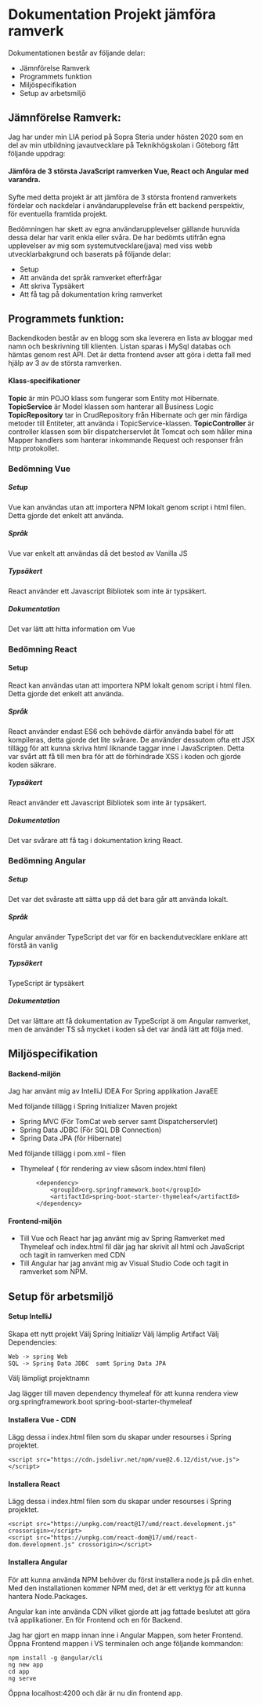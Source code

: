 # Dokumentation Projekt jämföra ramverk

Dokumentationen består av följande delar: 
* Jämnförelse Ramverk
* Programmets funktion
* Miljöspecifikation
* Setup av arbetsmiljö

## Jämnförelse Ramverk:
Jag har under min LIA period på Sopra Steria under hösten 2020 som en del av min utbildning javautvecklare på 
Teknikhögskolan i Göteborg fått följande uppdrag: 

#### Jämföra de 3 största JavaScript ramverken Vue, React och Angular med varandra. 

Syfte med detta projekt är att jämföra de 3 största frontend ramverkets fördelar och nackdelar i användarupplevelse från ett backend perspektiv, för eventuella framtida projekt. 

Bedömningen har skett av egna användarupplevelser gällande huruvida dessa delar har varit enkla eller svåra.
De har bedömts utifrån egna upplevelser av mig som systemutvecklare(java) med viss webb utvecklarbakgrund och baserats på följande delar: 

* Setup 
* Att använda det språk ramverket efterfrågar
* Att skriva Typsäkert
* Att få tag på dokumentation kring ramverket

## Programmets funktion: 
Backendkoden består av en blogg som ska leverera en lista av bloggar med namn och beskrivning till klienten. Listan sparas i MySql databas och hämtas genom rest API. Det är detta frontend avser att göra i detta fall med hjälp av 3 av de största ramverken. 

#### Klass-specifikationer
**Topic** är min POJO klass som fungerar som Entity mot Hibernate. 
**TopicService** är Model klassen som hanterar all Business Logic
**TopicRepository** tar in CrudRepository från Hibernate och ger min färdiga metoder till Entiteter, att använda i TopicService-klassen. 
**TopicController** är controller klassen som blir dispatcherservlet åt Tomcat och som håller mina Mapper handlers som hanterar inkommande Request och responser från http protokollet. 


### Bedömning Vue
##### Setup
Vue kan användas utan att importera NPM lokalt genom script i html filen. Detta gjorde det enkelt att använda. 
##### Språk
Vue var enkelt att användas då det bestod av Vanilla JS
##### Typsäkert
React använder ett Javascript Bibliotek som inte är typsäkert. 
##### Dokumentation
Det var lätt att hitta information om Vue

### Bedömning React
#### Setup
React kan användas utan att importera NPM lokalt genom script i html filen. Detta gjorde det enkelt att använda. 
##### Språk
React använder endast ES6 och behövde därför använda babel för att kompileras, detta gjorde det lite svårare. De använder dessutom ofta ett JSX tillägg för att kunna skriva html liknande taggar inne i JavaScripten. Detta var svårt att få till men bra för att de förhindrade XSS i koden och gjorde koden säkrare. 
##### Typsäkert
React använder ett Javascript Bibliotek som inte är typsäkert. 
##### Dokumentation
Det var svårare att få tag i dokumentation kring React.

### Bedömning Angular
##### Setup
Det var det svåraste att sätta upp då det bara går att använda lokalt. 
##### Språk
Angular använder TypeScript det var för en backendutvecklare enklare att förstå än vanlig 
##### Typsäkert
TypeScript är typsäkert
##### Dokumentation
Det var lättare att få dokumentation av TypeScript ä om Angular ramverket, men de använder TS så mycket i koden så det var ändå lätt att följa med. 

## Miljöspecifikation

#### Backend-miljön
Jag har använt mig av 
IntelliJ IDEA For Spring applikation JavaEE

Med följande tillägg i Spring Initializer Maven projekt
* Spring MVC (För TomCat web server samt Dispatcherservlet) 
* Spring Data JDBC (För SQL DB Connection)
* Spring Data JPA (för Hibernate)

Med följande tillägg i pom.xml - filen
* Thymeleaf ( för rendering av view såsom index.html filen) 
```
        <dependency>
            <groupId>org.springframework.boot</groupId>
            <artifactId>spring-boot-starter-thymeleaf</artifactId>
        </dependency>
```
#### Frontend-miljön
* Till Vue och React har jag använt mig av Spring Ramverket med Thymeleaf och index.html fil där jag har skrivit all html och JavaScript och tagit in ramverken med CDN 
* Till Angular har jag använt mig av Visual Studio Code och tagit in ramverket som NPM.


## Setup för arbetsmiljö

#### Setup IntelliJ
Skapa ett nytt projekt
Välj Spring Initializr
Välj lämplig Artifact
Välj Dependencies: 
```
Web -> spring Web
SQL -> Spring Data JDBC  samt Spring Data JPA
```
Välj lämpligt projektnamn

Jag lägger till maven dependency thymeleaf för att kunna rendera view
<dependency>
   <groupId>org.springframework.boot</groupId>
   <artifactId>spring-boot-starter-thymeleaf</artifactId>
</dependency>

#### Installera Vue - CDN
Lägg dessa i index.html filen som du skapar under resourses i Spring projektet. 
```
<script src="https://cdn.jsdelivr.net/npm/vue@2.6.12/dist/vue.js"></script>
```
#### Installera React
Lägg dessa i index.html filen som du skapar under resourses i Spring projektet. 
```
<script src="https://unpkg.com/react@17/umd/react.development.js" crossorigin></script>
<script src="https://unpkg.com/react-dom@17/umd/react-dom.development.js" crossorigin></script>
```

#### Installera Angular
För att kunna använda NPM behöver du först installera node.js på din enhet. Med den installationen kommer NPM med, det är ett verktyg för att kunna hantera Node.Packages. 

Angular kan inte använda CDN vilket gjorde att jag fattade beslutet att göra två applikationer. En för Frontend och en för Backend. 

Jag har gjort en mapp innan inne i Angular Mappen, som heter Frontend. 
Öppna Frontend mappen i VS terminalen och ange följande kommandon:

```
npm install -g @angular/cli
ng new app
cd app
ng serve

```
Öppna localhost:4200 och där är nu din frontend app. 









